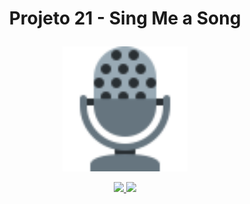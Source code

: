 # <p align = "center"> Projeto 21 - Sing Me a Song </p>
<p align="center">
  <a href="https://github.com/lguilhermefl/projeto21-singmeasong">
<img height="200px" src="https://raw.githubusercontent.com/lguilhermefl/projeto21-singmeasong/main/mic.svg" />
  </a>
</p>

<p align = "center">
<a href="https://github.com/lguilhermefl">
   <img src="https://img.shields.io/badge/author-lguilhermefl-4dae71?style=flat-square" />
</a>
   <img src="https://img.shields.io/github/languages/count/lguilhermefl/projeto21-singmeasong?color=4dae71&style=flat-square" />
</p>
